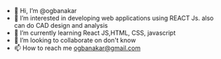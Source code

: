 - 👋 Hi, I’m @ogbanakar
- 👀 I’m interested in developing web applications using REACT Js. also can do CAD design and analysis  
- 🌱 I’m currently learning React JS,HTML, CSS, javascript
- 💞️ I’m looking to collaborate on don't know
- 📫 How to reach me ogbanakar@gmail.com

<!---
ogbanakar/ogbanakar is a ✨ special ✨ repository because its `README.md` (this file) appears on your GitHub profile.
You can click the Preview link to take a look at your changes.
--->
